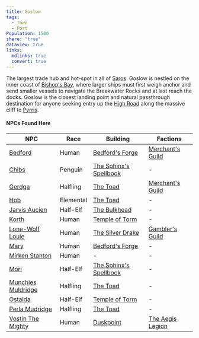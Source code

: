 ```yaml
---
title: Goslow
tags:
  - Town
  - Port
Population: 1500
share: "true"
dataview: true
links:
  mdlinks: true
  convert: true
---
```


The largest trade hub and hot-spot in all of [Saros](../../History_&%20Lore/A_Brief_Saros_History.md). Goslow is nestled on the inner coast of [Bishop's Bay](../Landmarks/Waters/Bishop's_Bay.md), where larger ships must first weigh anchor and send smaller vessels to navigate the Breakwater Rocks and at last reach the docks. Goslow is the closest landing point and natural passthrough destination for anyone seeking entry up the [High Road](../Landmarks/Roads/The_High_Road.md) along the massive cliff to [Pyrris](./Pyrris.md).

#### NPCs Found Here
| NPC                                                                                       | Race      | Building                                                                                               | Factions                                                   |
| ----------------------------------------------------------------------------------------- | --------- | ------------------------------------------------------------------------------------------------------ | ---------------------------------------------------------- |
| [Bedford](./Goslow/NPCs/Bedford.md)                       | Human     | [Bedford's Forge](./Goslow/Locations/Bedford's_Forge.md)               | [Merchant's Guild](../../Factions_&%20Clans/Merchant's_Guild.md) |
| [Chibs](./Goslow/NPCs/Chibs.md)                           | Penguin   | [The Sphinx's Spellbook](./Goslow/Locations/The_Sphinx's_Spellbook.md) | \-                                                         |
| [Gerdga](./Goslow/NPCs/Gerdga.md)                         | Halfling  | [The Toad](./Goslow/Locations/The_Toad.md)                             | [Merchant's Guild](../../Factions_&%20Clans/Merchant's_Guild.md) |
| [Hob](./Goslow/NPCs/Hob.md)                               | Elemental | [The Toad](./Goslow/Locations/The_Toad.md)                             | \-                                                         |
| [Jarvis Aucien](./Goslow/NPCs/Jarvis_Aucien.md)           | Half-Elf  | [The Bulkhead](./Goslow/Locations/The_Bulkhead.md)                     | \-                                                         |
| [Korth](./Goslow/NPCs/Korth.md)                           | Human     | [Temple of Torm](./Goslow/Locations/Temple_of_Torm.md)                 | \-                                                         |
| [Lone-Wolf Louie](./Goslow/NPCs/Lone-Wolf_Louie.md)       | Human     | [The Silver Drake](./Goslow/Locations/The_Silver_Drake.md)             | [Gambler's Guild](../../Factions_&%20Clans/Gambler's_Guild.md)   |
| [Mary](./Goslow/NPCs/Mary.md)                             | Human     | [Bedford's Forge](./Goslow/Locations/Bedford's_Forge.md)               | \-                                                         |
| [Mirken Stanton](./Goslow/NPCs/Mirken_Stanton.md)         | Human     | \-                                                                                                     | \-                                                         |
| [Mori](./Goslow/NPCs/Mori.md)                             | Half-Elf  | [The Sphinx's Spellbook](./Goslow/Locations/The_Sphinx's_Spellbook.md) | \-                                                         |
| [Munchies Muldridge](./Goslow/NPCs/Munchies_Muldridge.md) | Halfling  | [The Toad](./Goslow/Locations/The_Toad.md)                             | \-                                                         |
| [Ostalda](./Goslow/NPCs/Ostalda.md)                       | Half-Elf  | [Temple of Torm](./Goslow/Locations/Temple_of_Torm.md)                 | \-                                                         |
| [Perla Mudridge](./Goslow/NPCs/Perla_Mudridge.md)         | Halfling  | [The Toad](./Goslow/Locations/The_Toad.md)                             | \-                                                         |
| [Vostin The Mighty](./Goslow/NPCs/Vostin_The_Mighty.md)   | Human     | [Duskpoint](./Goslow/Locations/Duskpoint.md)                           | [The Aegis Legion](../../Factions_&%20Clans/The_Aegis_Legion.md) |
